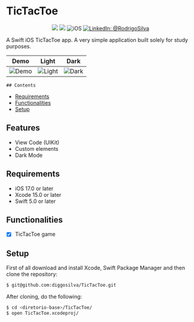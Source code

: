 # TicTacToe

<p align="center">
    <img src="https://img.shields.io/badge/Swift-5.9.1-orange.svg" />
    <img src="https://img.shields.io/badge/Xcode-15.2.X-orange.svg" />
    <img src="https://img.shields.io/badge/platforms-iOS-brightgreen.svg?style=flat" alt="iOS" />
    <a href="https://www.linkedin.com/in/rodrigo-silva-6a53ba300/" target="_blank">
        <img src="https://img.shields.io/badge/LinkedIn-@RodrigoSilva-blue.svg?style=flat" alt="LinkedIn: @RodrigoSilva" />
    </a>
</p>

A Swift iOS TicTacToe app. A very simple application built solely for study purposes.


| Demo | Light | Dark |
| --- | --- | --- |
| ![Demo](https://github.com/user-attachments/assets/9634850b-aefd-4a47-a69a-5b688e791c51) | ![Light](https://github.com/user-attachments/assets/eb4785ab-77d5-4da6-8a29-630e39fe3dc9) | ![Dark](https://github.com/user-attachments/assets/87fc4ffc-4d55-46a3-b92d-235a96770be3) |

    ## Contents

- [Requirements](#requirements)
- [Functionalities](#functionalities)
- [Setup](#setup)

## Features

- View Code (UIKit)
- Custom elements
- Dark Mode

## Requirements

- iOS 17.0 or later
- Xcode 15.0 or later
- Swift 5.0 or later

## Functionalities
- [x] TicTacToe game

## Setup

First of all download and install Xcode, Swift Package Manager and then clone the repository:

```sh
$ git@github.com:diggosilva/TicTacToe.git
```

After cloning, do the following:

```sh
$ cd <diretorio-base>/TicTacToe/
$ open TicTacToe.xcodeproj/
```